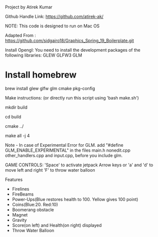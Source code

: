 Project by Atirek Kumar 

Github Handle Link: https://github.com/atirek-ak/

NOTE: This code is designed to run on Mac OS

Adapted From : https://github.com/sidgairo18/Graphics_Spring_19_Boilerplate.git

Install Opengl: 
You need to install the development packages of the following libraries:
GLEW
GLFW3
GLM

# Install homebrew
brew install glew glfw glm cmake pkg-config


Make instructions: (or directly run this script using 'bash make.sh')

mkdir build

cd build

cmake ../

make all -j 4

Note - In case of Experimental Error for GLM.
add "#define GLM_ENABLE_EXPERIMENTAL" in the files main.h nonedit.cpp other_handlers.cpp and input.cpp, before you include glm.


GAME CONTROLS:
'Space' to activate jetpack
Arrow keys or 'a' and 'd' to move left and right
'F' to throw water balloon

Features
- Firelines
- FireBeams
- Power-Ups(Blue restores health to 100. Yellow gives 100 point)
- Coins(Blue:20. Red:10)
- Boomerang obstacle
- Magnet 
- Gravity
- Score(on left) and Health(on right) displayed 
- Throw Water Balloon
